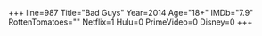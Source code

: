 +++
line=987
Title="Bad Guys"
Year=2014
Age="18+"
IMDb="7.9"
RottenTomatoes=""
Netflix=1
Hulu=0
PrimeVideo=0
Disney=0
+++

